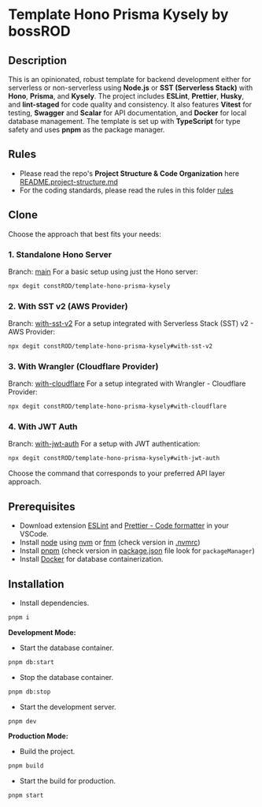 # Template Hono Prisma Kysely by bossROD

## Description

This is an opinionated, robust template for backend development either for serverless or non-serverless using **Node.js** or **SST (Serverless Stack)** with **Hono**, **Prisma**, and **Kysely**. The project includes **ESLint**, **Prettier**, **Husky**, and **lint-staged** for code quality and consistency. It also features **Vitest** for testing, **Swagger** and **Scalar** for API documentation, and **Docker** for local database management. The template is set up with **TypeScript** for type safety and uses **pnpm** as the package manager.

## Rules

- Please read the repo's **Project Structure & Code Organization** here [README.project-structure.md](./README.project-structure.md)
- For the coding standards, please read the rules in this folder [rules](./rules)

## Clone

Choose the approach that best fits your needs:

### 1. Standalone Hono Server

Branch: [main](https://github.com/constROD/template-hono-prisma-kysely)
For a basic setup using just the Hono server:

```bash
npx degit constROD/template-hono-prisma-kysely
```

### 2. With SST v2 (AWS Provider)

Branch: [with-sst-v2](https://github.com/constROD/template-hono-prisma-kysely/tree/with-sst-v2)
For a setup integrated with Serverless Stack (SST) v2 - AWS Provider:

```bash
npx degit constROD/template-hono-prisma-kysely#with-sst-v2
```

### 3. With Wrangler (Cloudflare Provider)

Branch: [with-cloudflare](https://github.com/constROD/template-hono-prisma-kysely/tree/with-wrangler)
For a setup integrated with Wrangler - Cloudflare Provider:

```bash
npx degit constROD/template-hono-prisma-kysely#with-cloudflare
```

### 4. With JWT Auth

Branch: [with-jwt-auth](https://github.com/constROD/template-hono-prisma-kysely/tree/with-jwt-auth)
For a setup with JWT authentication:

```bash
npx degit constROD/template-hono-prisma-kysely#with-jwt-auth
```

Choose the command that corresponds to your preferred API layer approach.

## Prerequisites

- Download extension [ESLint](https://marketplace.visualstudio.com/items?itemName=dbaeumer.vscode-eslint) and [Prettier - Code formatter](https://marketplace.visualstudio.com/items?itemName=esbenp.prettier-vscode) in your VSCode.
- Install [node](https://nodejs.org/en) using [nvm](https://github.com/nvm-sh/nvm) or [fnm](https://github.com/Schniz/fnm) (check version in [.nvmrc](./.nvmrc))
- Install [pnpm](https://pnpm.io/) (check version in [package.json](./package.json) file look for `packageManager`)
- Install [Docker](https://www.docker.com/) for database containerization.


## Installation

- Install dependencies.

```bash
pnpm i
```

**Development Mode:**

- Start the database container.
```bash
pnpm db:start
```

- Stop the database container.
```bash
pnpm db:stop
```

- Start the development server.
```bash
pnpm dev
```

**Production Mode:**

- Build the project.
```bash
pnpm build
```

- Start the build for production.
```bash
pnpm start
```